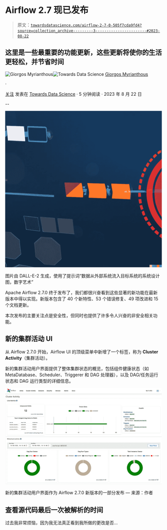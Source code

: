 # Airflow 2.7 现已发布

> 原文：[`towardsdatascience.com/airflow-2-7-0-505f7cda9fd4?source=collection_archive---------3-----------------------#2023-08-22`](https://towardsdatascience.com/airflow-2-7-0-505f7cda9fd4?source=collection_archive---------3-----------------------#2023-08-22)

## 这里是一些最重要的功能更新，这些更新将使你的生活更轻松，并节省时间

[](https://gmyrianthous.medium.com/?source=post_page-----505f7cda9fd4--------------------------------)![Giorgos Myrianthous](https://gmyrianthous.medium.com/?source=post_page-----505f7cda9fd4--------------------------------)[](https://towardsdatascience.com/?source=post_page-----505f7cda9fd4--------------------------------)![Towards Data Science](https://towardsdatascience.com/?source=post_page-----505f7cda9fd4--------------------------------) [Giorgos Myrianthous](https://gmyrianthous.medium.com/?source=post_page-----505f7cda9fd4--------------------------------)

·

[关注](https://medium.com/m/signin?actionUrl=https%3A%2F%2Fmedium.com%2F_%2Fsubscribe%2Fuser%2F76c21e75463a&operation=register&redirect=https%3A%2F%2Ftowardsdatascience.com%2Fairflow-2-7-0-505f7cda9fd4&user=Giorgos+Myrianthous&userId=76c21e75463a&source=post_page-76c21e75463a----505f7cda9fd4---------------------post_header-----------) 发表在 [Towards Data Science](https://towardsdatascience.com/?source=post_page-----505f7cda9fd4--------------------------------) · 5 分钟阅读 · 2023 年 8 月 22 日[](https://medium.com/m/signin?actionUrl=https%3A%2F%2Fmedium.com%2F_%2Fvote%2Ftowards-data-science%2F505f7cda9fd4&operation=register&redirect=https%3A%2F%2Ftowardsdatascience.com%2Fairflow-2-7-0-505f7cda9fd4&user=Giorgos+Myrianthous&userId=76c21e75463a&source=-----505f7cda9fd4---------------------clap_footer-----------)

--

[](https://medium.com/m/signin?actionUrl=https%3A%2F%2Fmedium.com%2F_%2Fbookmark%2Fp%2F505f7cda9fd4&operation=register&redirect=https%3A%2F%2Ftowardsdatascience.com%2Fairflow-2-7-0-505f7cda9fd4&source=-----505f7cda9fd4---------------------bookmark_footer-----------)![](img/95857018b07b867da39e2c1abf6d8df6.png)

图片由 DALL-E-2 生成，使用了提示词“数据从外部系统流入目标系统的系统设计图，数字艺术”

Apache Airflow 2.7.0 终于发布了，我们都很兴奋看到这些显著的新功能在最新版本中得以实现。新版本包含了 40 个新特性、53 个错误修复、49 项改进和 15 个文档更新。

本次发布的主要关注点是安全性，但同时也提供了许多令人兴奋的非安全相关功能。

## 新的集群活动 UI

从 Airflow 2.7.0 开始，Airflow UI 的顶级菜单中新增了一个标签，称为 **Cluster Activity**（集群活动）。

新的集群活动用户界面提供了整体集群状态的概览，包括组件健康状态（如 MetaDatabase、Scheduler、Triggerer 和 DAG 处理器），以及 DAG/任务运行状态和 DAG 运行类型的详细信息。

![](img/d2a707ee34b801b418698fe63baad245.png)

新的集群活动用户界面作为 Airflow 2.7.0 新版本的一部分发布 — 来源：作者

## 查看源代码最后一次被解析的时间

过去我非常烦恼，因为我无法真正看到我所做的更改是否…

